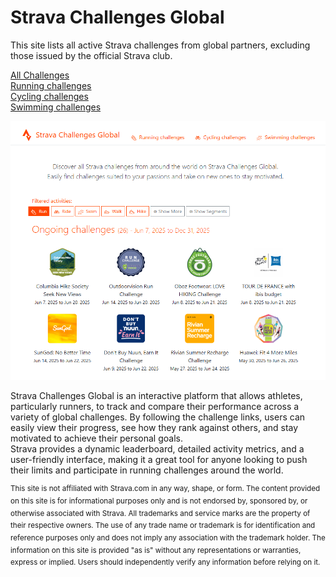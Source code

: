 # Strava Challenges Global

This site lists all active Strava challenges from global partners, excluding those issued by the official Strava club.

[All Challenges](https://qlefevre.github.io/strava-challenges-global/)  
[Running challenges](https://qlefevre.github.io/strava-challenges-global/?activities=Run)  
[Cycling challenges](https://qlefevre.github.io/strava-challenges-global/?activities=Ride)  
[Swimming challenges](https://qlefevre.github.io/strava-challenges-global/?activities=Swim)  

![Strava Challenges Global](/doc/strava-challenge-global.png)

Strava Challenges Global is an interactive platform that allows athletes, particularly runners, to track and compare their performance across a variety of global challenges. 
By following the challenge links, users can easily view their progress, see how they rank against others, and stay motivated to achieve their personal goals.  
Strava provides a dynamic leaderboard, detailed activity metrics, and a user-friendly interface, making it a great tool for anyone looking to push their limits and participate in running challenges around the world.

<sup>This site is not affiliated with Strava.com in any way, shape, or form. The content provided on this site is for informational purposes only and is not endorsed by, sponsored by, or otherwise associated with Strava. All trademarks and service marks are the property of their respective owners. The use of any trade name or trademark is for identification and reference purposes only and does not imply any association with the trademark holder. The information on this site is provided "as is" without any representations or warranties, express or implied. Users should independently verify any information before relying on it.</sup>
